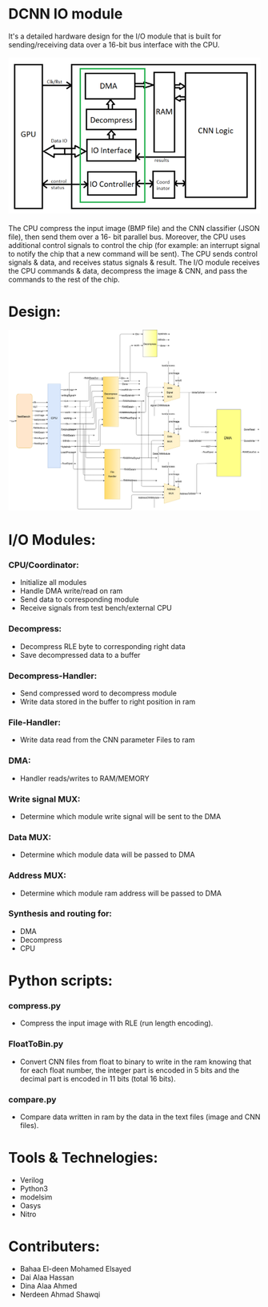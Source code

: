 # DCNN IO module
It's a detailed hardware design for the I/O module that is built for sending/receiving data over a 16-bit bus interface with the CPU.
<br/>
<br/>
![IOmodule](IOmodule.PNG)
<br/>
<br/>
The CPU compress the input image (BMP file) and the CNN classifier (JSON file), then send them over a 16-
bit parallel bus. Moreover, the CPU uses additional control signals to control the chip (for example: an
interrupt signal to notify the chip that a new command will be sent). The CPU sends control signals & data,
and receives status signals & result. The I/O module receives the CPU commands & data, decompress the
image & CNN, and pass the commands to the rest of the chip.

# Design:
![Design](Design.png)

# I/O Modules:
### CPU/Coordinator:
- Initialize all modules
- Handle DMA write/read on ram
- Send data to corresponding module
- Receive signals from test bench/external CPU
### Decompress:
- Decompress RLE byte to corresponding right data
- Save decompressed data to a buffer
### Decompress-Handler:
- Send compressed word to decompress module
- Write data stored in the buffer to right position in ram
### File-Handler:
- Write data read from the CNN parameter Files to ram
### DMA:
- Handler reads/writes to RAM/MEMORY
### Write signal MUX:
- Determine which module write signal will be sent to the DMA
### Data MUX:
- Determine which module data will be passed to DMA
### Address MUX:
- Determine which module ram address will be passed to DMA

### Synthesis and routing for: 
* DMA
* Decompress
* CPU

# Python scripts:
### compress.py
- Compress the input image with RLE (run length encoding).
### FloatToBin.py
- Convert CNN files from float to binary to write in the ram knowing that for each float number, the integer part is encoded in 5 bits and the decimal part is encoded in 11 bits (total 16 bits).
### compare.py
- Compare data written in ram by the data in the text files (image and CNN files).

# Tools & Technelogies:
- Verilog 
- Python3
- modelsim
- Oasys
- Nitro

# Contributers:
- Bahaa El-deen Mohamed Elsayed
- Dai Alaa Hassan
- Dina Alaa Ahmed
- Nerdeen Ahmad Shawqi

